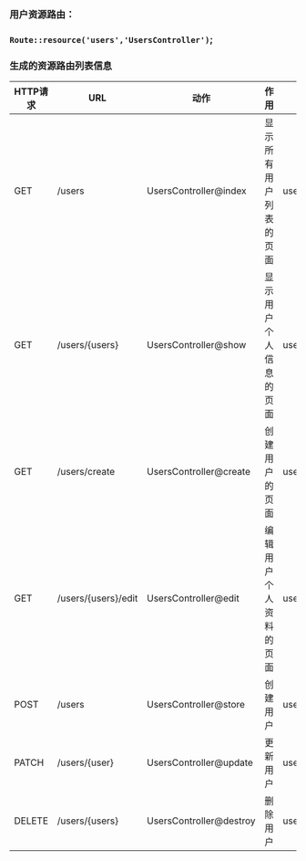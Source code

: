 ### 用户资源路由：
### `Route::resource('users','UsersController')`;
### 生成的资源路由列表信息
|HTTP请求|URL|动作|作用|name|
|--------|---|---|---|---|
|GET|/users|UsersController@index|显示所有用户列表的页面|users.index|
|GET|/users/{users}|UsersController@show|显示用户个人信息的页面|users.show|
|GET|/users/create|UsersController@create|创建用户的页面|users.create|
|GET|/users/{users}/edit|UsersController@edit|编辑用户个人资料的页面|users.edit|
|POST|/users|UsersController@store|创建用户|users.store|
|PATCH|/users/{user}|UsersController@update|更新用户|users.update|
|DELETE|/users/{users}|UsersController@destroy|删除用户|users.destroy|

